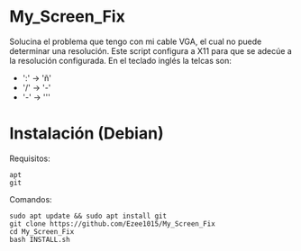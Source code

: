 # My_Screen_Fix
  Solucina el problema que tengo con mi cable VGA, el cual no puede determinar una resolución. Este script configura a X11 para que se adecúe a la resolución configurada. En el teclado inglés la telcas son: 
  * ':' -> 'ñ'
  * '/' -> '-'
  * '-' -> '''
 
# Instalación (Debian)
  Requisitos:
 ```
 apt
 git
 ```
  Comandos:
 ```
 sudo apt update && sudo apt install git
 git clone https://github.com/Ezee1015/My_Screen_Fix
 cd My_Screen_Fix
 bash INSTALL.sh
 ```
